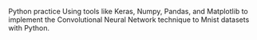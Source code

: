 Python practice
  Using tools like Keras, Numpy, Pandas, and Matplotlib to implement the Convolutional Neural Network technique to Mnist datasets with Python.
